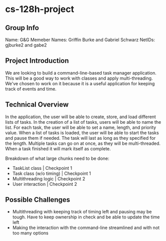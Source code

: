 # cs-128h-project

## Group Info

Name: G&G
Memeber Names: Griffin Burke and Gabriel Schwarz
NetIDs: gjburke2 and gabe2

## Project Introduction

We are looking to build a command-line-based task manager application. This will be a good way to work with classes and apply multi-threading. We've chosen to work on it because it is a useful application for keeping track of events and time.

## Technical Overview

In the application, the user will be able to create, store, and load different lists of tasks. In the creation of a list of tasks, users will be able to name the list. For each task, the user will be able to set a name, length, and priority value. When a list of tasks is loaded, the user will be able to start the tasks and pause them if needed. The task will last as long as they specified for the length. Multiple tasks can go on at once, as they will be multi-threaded. When a task finished it will mark itself as complete.

Breakdown of what large chunks need to be done:
- TaskList class          |  Checkpoint 1
- Task class (w/o timing) |  Checkpoint 1
- Multithreading logic    |  Checkpoint 2
- User interaction        |  Checkpoint 2

## Possible Challenges

- Multithreading with keeping track of timing left and pausing may be tough. Have to keep ownership in check and be able to update the time left
- Making the interaction with the command-line streamlined and with not too many options

